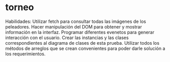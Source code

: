 # torneo
Habilidades:
Utilizar fetch para consultar todas las imágenes de los peleadores.
Hacer manipulación del DOM para obtener y mostrar información en la interfaz.
Programar diferentes evenetos para generar interacción con el usuario.
Crear las instancias y las clases correspondientes al diagrama de clases de esta prueba.
Utilizar todos los métodos de arreglos que se crean convenientes para poder darle solución a los requerimientos.
